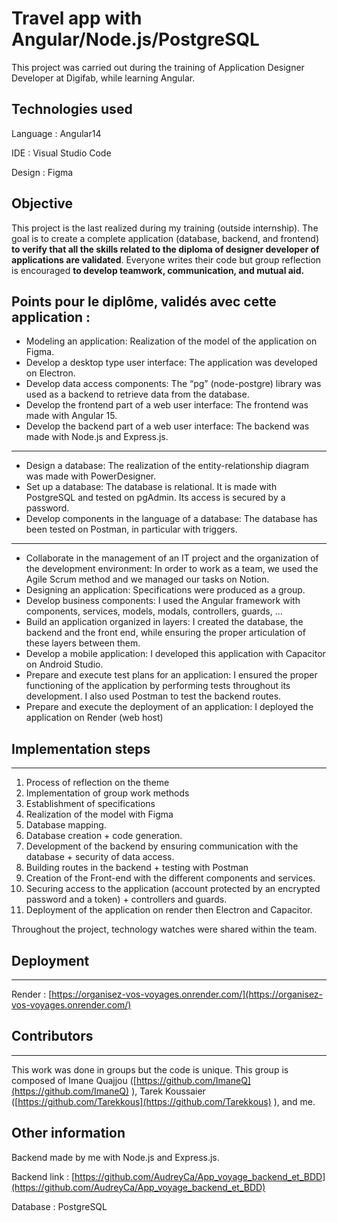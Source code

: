 # Travel app with Angular/Node.js/PostgreSQL

This project was carried out during the training of Application Designer Developer at Digifab, while learning Angular.

## **Technologies used**

Language : Angular14

IDE : Visual Studio Code

Design : Figma

## Objective

This project is the last realized during my training (outside internship). The goal is to create a complete application (database, backend, and frontend) **to verify that all the skills related to the diploma of designer developer of applications are validated**. Everyone writes their code but group reflection is encouraged **to develop teamwork, communication, and mutual aid.**

## Points pour le diplôme, validés avec cette application :

- Modeling an application: Realization of the model of the application on Figma.
- Develop a desktop type user interface: The application was developed on Electron.
- Develop data access components: The “pg” (node-postgre) library was used as a backend to retrieve data from the database.
- Develop the frontend part of a web user interface: The frontend was made with Angular 15.
- Develop the backend part of a web user interface: The backend was made with Node.js and Express.js.

---

- Design a database: The realization of the entity-relationship diagram was made with PowerDesigner.
- Set up a database: The database is relational. It is made with PostgreSQL and tested on pgAdmin. Its access is secured by a password.
- Develop components in the language of a database: The database has been tested on Postman, in particular with triggers.

---

- Collaborate in the management of an IT project and the organization of the development environment: In order to work as a team, we used the Agile Scrum method and we managed our tasks on Notion.
- Designing an application: Specifications were produced as a group.
- Develop business components: I used the Angular framework with components, services, models, modals, controllers, guards, …
- Build an application organized in layers: I created the database, the backend and the front end, while ensuring the proper articulation of these layers between them.
- Develop a mobile application: I developed this application with Capacitor on Android Studio.
- Prepare and execute test plans for an application: I ensured the proper functioning of the application by performing tests throughout its development. I also used Postman to test the backend routes.
- Prepare and execute the deployment of an application: I deployed the application on Render (web host)

## Implementation steps

---

1. Process of reflection on the theme
2. Implementation of group work methods
3. Establishment of specifications
4. Realization of the model with Figma
5. Database mapping.
6. Database creation + code generation.
7. Development of the backend by ensuring communication with the database + security of data access.
8. Building routes in the backend + testing with Postman
9. Creation of the Front-end with the different components and services.
10. Securing access to the application (account protected by an encrypted password and a token) + controllers and guards.
11. Deployment of the application on render then Electron and Capacitor.

Throughout the project, technology watches were shared within the team.

## Deployment

---

Render : [https://organisez-vos-voyages.onrender.com/](https://organisez-vos-voyages.onrender.com/)

## Contributors

---

This work was done in groups but the code is unique. This group is composed of Imane Quajjou ([https://github.com/ImaneQ](https://github.com/ImaneQ)
), Tarek Koussaier ([https://github.com/Tarekkous](https://github.com/Tarekkous)
), and me.

## Other information

Backend made by me with Node.js and Express.js. 

Backend link : [https://github.com/AudreyCa/App_voyage_backend_et_BDD](https://github.com/AudreyCa/App_voyage_backend_et_BDD)

Database : PostgreSQL
